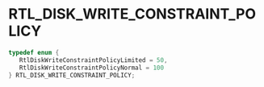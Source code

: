 # RTL_DISK_WRITE_CONSTRAINT_POLICY

```C
typedef enum {
   RtlDiskWriteConstraintPolicyLimited = 50,
   RtlDiskWriteConstraintPolicyNormal = 100
} RTL_DISK_WRITE_CONSTRAINT_POLICY;
```

